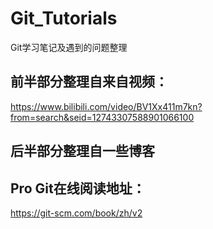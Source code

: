 # Git_Tutorials
Git学习笔记及遇到的问题整理

## 前半部分整理自来自视频：

https://www.bilibili.com/video/BV1Xx411m7kn?from=search&seid=12743307588901066100

## 后半部分整理自一些博客

## Pro Git在线阅读地址：

https://git-scm.com/book/zh/v2

